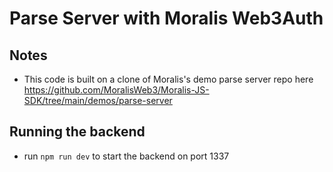 # Parse Server with Moralis Web3Auth

## Notes

- This code is built on a clone of Moralis's demo parse server repo here https://github.com/MoralisWeb3/Moralis-JS-SDK/tree/main/demos/parse-server

## Running the backend

- run `npm run dev` to start the backend on port 1337
